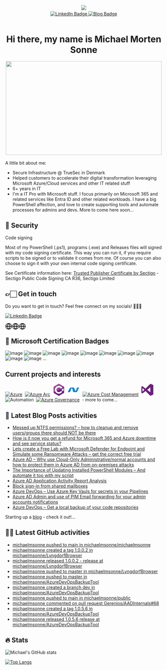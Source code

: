 <div id="header" align="center">
  <img src="https://media.giphy.com/media/M9gbBd9nbDrOTu1Mqx/giphy.gif" width="100"/>
  <div id="badges">
    <a href="https://www.linkedin.com/in/michaelmsonne/">
      <img src="https://img.shields.io/badge/LinkedIn-blue?style=for-the-badge&logo=linkedin&logoColor=white" alt="LinkedIn Badge"/>
      <a href="https://blog.sonnes.cloud"><img src="https://img.shields.io/badge/-Blog-blue?style=for-the-badge&logo=wordpress&logoColor=white" alt="Blog Badge"/></a>
    </a>
  </div>
  <img src="https://komarev.com/ghpvc/?username=michaelmsonne&style=flat-square&color=blue" alt=""/>
  <h1>
    Hi there, my name is Michael Morten Sonne
  </h1>
</div>
<div align="center">
  <img src="https://media.giphy.com/media/dWesBcTLavkZuG35MI/giphy.gif" width="500" height="300"/>
</div>

A little bit about me:

- Secure Infrastructure @ TrueSec in Denmark
- Helped customers to accelerate their digital transformation leveraging Microsoft Azure/Cloud services and other IT related stuff
- 6+ years in IT
- I'm a IT Pro with Microsoft stuff. I focus primarily on Microsoft 365 and related services like Entra ID and other related workloads. I have a big PowerShell affection, and love to create supporting tools and automate processes for admins and devs. More to come here soon...

## 🔐 Security

Code signing

Most of my PowerShell (.ps1), programs (.exe) and Releases files will signed with my code signing certificate. This way you can run it, if you require scripts to be signed or to validate it comes from me. Of course you can also choose to sign it with your own internal code signing certificate.

See Certificate information here: [Trusted Publisher Certificate by Sectigo](https://github.com/michaelmsonne/michaelmsonne/tree/main/Trusted_Publisher_Certificate) - Sectigo Public Code Signing CA R36, Sectigo Limited

## 👉🏻 Get in touch
Do you want to get in touch? Feel free connect on my socials! 👍🏻🤝

[![Linkedin Badge](https://img.shields.io/badge/LinkedIn-blue?style=flat&logo=Linkedin&logoColor=white)](https://www.linkedin.com/in/michaelmsonne/)

<a href="https://blog.sonnes.cloud/">
  <img align="left" alt="Sonne´s blog" width="22px" src="https://raw.githubusercontent.com/codeSTACKr/codeSTACKr/master/img/globe-light.svg" />
</a>
<a href="https://sonnes.cloud/">
  <img align="left" alt="Michael´s CV" width="22px" src="https://raw.githubusercontent.com/codeSTACKr/codeSTACKr/master/img/globe-light.svg" />
</a>
<a href="https://cv.sonnes.cloud/">
  <img align="left" alt="Michael´s CV" width="22px" src="https://raw.githubusercontent.com/codeSTACKr/codeSTACKr/master/img/globe-light.svg" />
</a>

</br>

## 📜 Microsoft Certification Badges
![image](https://images.credly.com/size/110x110/images/0ba22331-acf9-4e8a-8ce3-b4cc3d376040/image.png)
![image](https://images.credly.com/size/110x110/images/9383e4b7-dbc0-4618-be67-3cd02fba948a/image.png)
![image](https://images.credly.com/size/110x110/images/91295436-0704-4b98-8e1a-ef5f937bda21/identity-and-access-administrator-associate-600x600.png)
![image](https://images.credly.com/size/110x110/images/8d90420f-2166-4168-8f81-b4992777a57f/image.png)
![image](https://images.credly.com/size/110x110/images/dbc3530b-af8c-4fa1-8d9c-cdfbd9edf462/microsoft365-modern-desktop-administrator-associate-600x600.png)
![image](https://images.credly.com/size/110x110/images/336eebfc-0ac3-4553-9a67-b402f491f185/azure-administrator-associate-600x600.png)
![image](https://images.credly.com/size/110x110/images/dfa4cb20-16ed-42ca-90a5-6528b62ee651/microsoft365-enterprise-adminstrator-expert-600x600.png)
![image](https://images.credly.com/size/110x110/images/e1b12077-7be7-493a-8b7a-afa6e58182ce/microsoft365-security-administrator-associate-600x600.png)
![image](https://images.credly.com/size/110x110/images/0c6d9839-f468-4adc-987d-5cfae4a9ee67/image.png)
![image](https://images.credly.com/size/110x110/images/be8fcaeb-c769-4858-b567-ffaaa73ce8cf/image.png)
...

## Current projects and interests

<p>
<a href="https://azure.microsoft.com"><img src="https://upload.wikimedia.org/wikipedia/commons/thumb/f/fa/Microsoft_Azure.svg/1200px-Microsoft_Azure.svg.png" title="Azure" alt="Azure" width="40" height="40"/></a>&nbsp;
<a href="https://docs.microsoft.com/azure/azure-arc/overview"><img src="http://code.benco.io/icon-collection/azure-icons/Azure-Arc.svg" title="Azure Arc UI" alt="Azure Arc" width="40" height="40"/></a>&nbsp;
<img src="https://github.com/devicons/devicon/blob/master/icons/csharp/csharp-original.svg" title="C#" alt="C#" width="40" height="40"/>&nbsp;
  <img src="https://github.com/devicons/devicon/blob/master/icons/dot-net/dot-net-original.svg" title=".net" alt=".net" width="40" height="40"/>&nbsp;
<a href="https://docs.microsoft.com/azure/cost-management-billing/cost-management-billing-overview"><img src="http://code.benco.io/icon-collection/azure-icons/Cost-Management.svg" title="Azure Cost Management" alt="Azure Cost Management" width="40" height="40"/></a>&nbsp;
  <img src="https://github.com/devicons/devicon/blob/master/icons/visualstudio/visualstudio-plain.svg" title="Visual Studio" alt="Visual Studio" width="40" height="40"/>&nbsp;
<img src="http://code.benco.io/icon-collection/azure-icons/Dev-Console.svg" title="Automation" alt="Automation" width="40" height="40"/>&nbsp;
<a href="https://docs.microsoft.com/azure/governance/"><img src="http://code.benco.io/icon-collection/azure-icons/Identity-Governance.svg" title="Azure Governance" alt="Azure Governance" width="40" height="40"/></a>&nbsp; - more to come...
</p>

## 📝 Latest Blog Posts activities

<!-- LATESTACTIVITYBLOG:START -->
- [Messed up NTFS permissions? – how to cleanup and remove users/groups there should NOT be there](https://blog.sonnes.cloud/messed-up-ntfs-permissions-how-to-cleanup-and-remove-users-groups-there-should-not-be-there/)
- [How is it now you get a refund for Microsoft 365 and Azure  downtime and see service status?](https://blog.sonnes.cloud/how-is-it-now-you-get-a-refund-for-microsoft-365-and-azure-downtime-and-see-service-status/)
- [Lets create a Free Lab with Microsoft Defender for Endpoint and Simulate some Ransomware Attacks – get the correct free trial](https://blog.sonnes.cloud/lets-create-a-free-lab-with-microsoft-defender-for-endpoint-and-simulate-some-ransomware-attacks-get-the-correct-free-trial/)
- [Azure AD – Why use Cloud-Only Administrative/normal accounts and how to protect them in Azure AD from on-premises attacks](https://blog.sonnes.cloud/why-use-cloud-only-accounts-and-how-to-protect-them-in-azure-ad-from-on-premises-attacks/)
- [The Importance of Updating Installed PowerShell Modules – And automate it too with my script](https://blog.sonnes.cloud/the-importance-of-updating-installed-powershell-modules-and-automate-it-too/)
- [Azure AD Application Activity Report Analysis](https://blog.sonnes.cloud/azure-ad-application-activity-report-analysis/)
- [Block sign-in from shared mailboxes](https://blog.sonnes.cloud/block-sign-in-from-shared-mailboxes/)
- [Azure DevOps – Use Azure Key Vauls for secrets in your Pipelines](https://blog.sonnes.cloud/azure-devops-use-azure-key-vauls-for-secrets-in-your-pipelines/)
- [Azure AD Admin and use of PIM Email forwarding for your admin accounts notifications](https://blog.sonnes.cloud/azure-ad-admin-and-use-of-pim-email-forwarding-for-your-admin-accounts-notifications/)
- [Azure DevOps – Get a local backup of your code repositories](https://blog.sonnes.cloud/azure-devops-get-a-local-backup-of-your-code-repositories/)
<!-- LATESTACTIVITYBLOG:END -->

Starting up a [blog](https://blog.sonnes.cloud/) - check it out!...

## 🧑‍💻 Latest GitHub activities

<!-- LATESTACTIVITYGITHUB:START -->
- [michaelmsonne pushed to main in michaelmsonne/michaelmsonne](https://github.com/michaelmsonne/michaelmsonne/compare/93e4654a36...fffe087998)
- [michaelmsonne created a tag 1.0.0.2 in michaelmsonne/LyngdorfBrowser](https://github.com/michaelmsonne/LyngdorfBrowser/tree/1.0.0.2)
- [michaelmsonne released 1.0.0.2 - release at michaelmsonne/LyngdorfBrowser](https://github.com/michaelmsonne/LyngdorfBrowser/releases/tag/1.0.0.2)
- [michaelmsonne pushed to master in michaelmsonne/LyngdorfBrowser](https://github.com/michaelmsonne/LyngdorfBrowser/compare/5f2044040d...c9825c7301)
- [michaelmsonne pushed to master in michaelmsonne/AzureDevOpsBackupTool](https://github.com/michaelmsonne/AzureDevOpsBackupTool/compare/056af13a34...4c382a200d)
- [michaelmsonne created a branch dev in michaelmsonne/AzureDevOpsBackupTool](https://github.com/michaelmsonne/AzureDevOpsBackupTool/compare/dev)
- [michaelmsonne pushed to main in michaelmsonne/public](https://github.com/michaelmsonne/public/compare/47d3b40ef3...afd44bfe7e)
- [michaelmsonne commented on pull request Gerenios/AADInternals#68](https://github.com/Gerenios/AADInternals/pull/68#issuecomment-1705425443)
- [michaelmsonne created a tag 1.0.5.6 in michaelmsonne/AzureDevOpsBackupTool](https://github.com/michaelmsonne/AzureDevOpsBackupTool/tree/1.0.5.6)
- [michaelmsonne released 1.0.5.6 release at michaelmsonne/AzureDevOpsBackupTool](https://github.com/michaelmsonne/AzureDevOpsBackupTool/releases/tag/1.0.5.6)
<!-- LATESTACTIVITYGITHUB:END -->

## 🔥 Stats

![Michael's GitHub stats](https://github-readme-stats.vercel.app/api?username=michaelmsonne&show_icons=true&theme=dark&include_all_commits=true)

[![Top Langs](https://github-readme-stats.vercel.app/api/top-langs/?username=michaelmsonne&layout=compact)](https://github.com/michaelmsonne)

<!--
**michaelmsonne/michaelmsonne** is a ✨ _special_ ✨ repository because its `README.md` (this file) appears on your GitHub profile.

Here are some ideas to get you started:

- 🔭 I’m currently working on ...
- 🌱 I’m currently learning ...
- 👯 I’m looking to collaborate on ...
- 🤔 I’m looking for help with ...
- 💬 Ask me about ...
- 📫 How to reach me: ...
- 😄 Pronouns: ...
- ⚡ Fun fact: ...
-->
